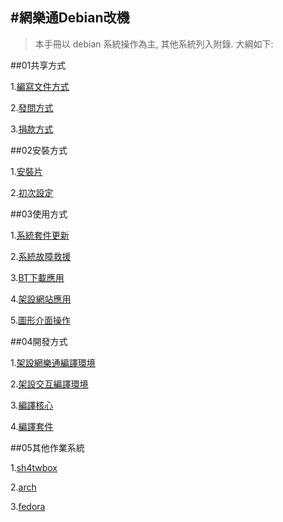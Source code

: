 #網樂通Debian改機
---
>本手冊以 debian 系統操作為主, 其他系統列入附錄.
大綱如下:

##01共享方式

  1.[編寫文件方式](01共享方式/01.md)

  2.[發問方式](01共享方式/02.md)

  3.[捐款方式](01共享方式/03.md)

##02安裝方式

  1.[安裝片](02安裝方式/01.md)

  2.[初次設定](02安裝方式/02.md)

##03使用方式

  1.[系統套件更新](03使用方式/01.md)

  2.[系統故障救援](03使用方式/02.md)

  3.[BT下載應用](03使用方式/03.md)

  4.[架設網站應用](03使用方式/04.md)

  5.[圖形介面操作](03使用方式/05.md)

##04開發方式

  1.[架設網樂通編譯環境](04開發方式/01.md)

  2.[架設交互編譯環境](04開發方式/02.md)

  3.[編譯核心](04開發方式/03.md)

  4.[編譯套件](04開發方式/04.md)

##05其他作業系統

  1.[sh4twbox](05其他作業系統/01.md)

  2.[arch](05其他作業系統/02.md)

  3.[fedora](05其他作業系統/03.md)